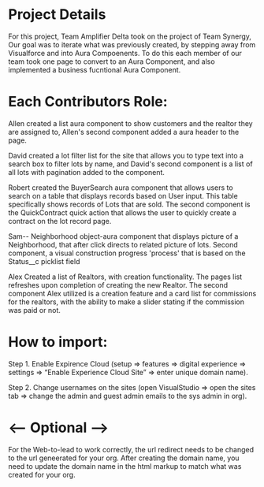 # Project Details
For this project, Team Amplifier Delta took on the project of Team Synergy, Our goal was to iterate what was previously created, by stepping away from Visualforce and into Aura Compoenents. To do this each member of our team took one page to convert to an Aura Component, and also implemented a business fucntional Aura Component.

# Each Contributors Role:
Allen created a list aura component to show customers and the realtor they are assigned to, Allen's second component added a aura header to the page.

David created a lot filter list for the site that allows you to type text into a search box to filter lots by name, and David's second component is a list of all lots with pagination added to the component.

Robert created the BuyerSearch aura component that allows users to search on a table that displays records based on User input. This table specifically shows records of Lots that are sold. The second component is the QuickContract quick action that allows the user to quickly create a contract on the lot record page.

Sam-- Neighborhood object-aura component that displays picture of a Neighborhood, that after click directs to related picture of lots.  Second component, a visual construction progress 'process' that is based on the Status__c picklist field

Alex Created a list of Realtors, with creation functionality. The pages list refreshes upon completion of creating the new Realtor. The second component Alex utilized is a creation feature and a card list for commissions for the realtors, with the ability to make a slider stating if the commission was paid or not.

# How to import:
Step 1. Enable Expirence Cloud (setup => features => digital experience => settings => “Enable Experience Cloud Site” => enter unique domain name).

Step 2. Change usernames on the sites (open VisualStudio => open the sites tab => change the admin and guest admin emails to the sys admin in org).

# <-- Optional -->
For the Web-to-lead to work correctly, the url redirect needs to be changed to the url geneerated for your org. After creating the domain name, you need to update the domain name in the html markup to match what was created for your org.


